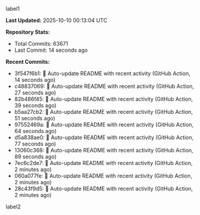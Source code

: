 
label1 
<!-- ACTIVITY_START -->
**Last Updated:** 2025-10-10 00:13:04 UTC

**Repository Stats:**
- Total Commits: 63671
- Last Commit: 14 seconds ago

**Recent Commits:**
- 3f547f6b1: 🤖 Auto-update README with recent activity (GitHub Action, 14 seconds ago)
- c48837069: 🤖 Auto-update README with recent activity (GitHub Action, 27 seconds ago)
- 82b486f45: 🤖 Auto-update README with recent activity (GitHub Action, 39 seconds ago)
- b5aa27cb2: 🤖 Auto-update README with recent activity (GitHub Action, 51 seconds ago)
- 97552469a: 🤖 Auto-update README with recent activity (GitHub Action, 64 seconds ago)
- d5a838ae0: 🤖 Auto-update README with recent activity (GitHub Action, 77 seconds ago)
- 13060c368: 🤖 Auto-update README with recent activity (GitHub Action, 89 seconds ago)
- 7ec6c2de7: 🤖 Auto-update README with recent activity (GitHub Action, 2 minutes ago)
- 060a077fe: 🤖 Auto-update README with recent activity (GitHub Action, 2 minutes ago)
- 28c43f9d5: 🤖 Auto-update README with recent activity (GitHub Action, 2 minutes ago)
<!-- ACTIVITY_END -->

label2

